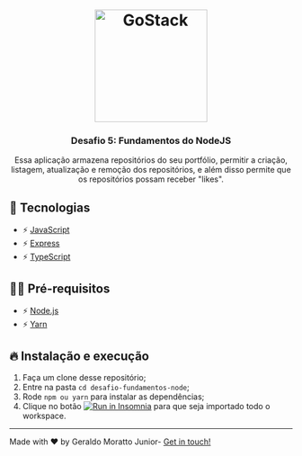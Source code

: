 <h1 align="center">
  <img alt="GoStack" src="https://rocketseat-cdn.s3-sa-east-1.amazonaws.com/bootcamp-header.png" width="200px">
</h1>

<h3 align="center">Desafio 5: Fundamentos do NodeJS</h3>

<p align="center">Essa aplicação armazena repositórios do seu portfólio, permitir a criação, listagem, atualização e remoção dos repositórios, e além disso permite que os repositórios possam receber "likes".</p>

## 🚀 Tecnologias

- ⚡ [JavaScript](https://skylab.rocketseat.com.br/journey/starter)
- ⚡ [Express](https://expressjs.com/pt-br)
- ⚡ [TypeScript](https://www.typescriptlang.org/)



## ✋🏻 Pré-requisitos

- ⚡ [Node.js](https://nodejs.org/en/)
- ⚡ [Yarn](https://yarnpkg.com/pt-BR/docs/install)

## 🔥 Instalação e execução

1. Faça um clone desse repositório;
2. Entre na pasta `cd desafio-fundamentos-node`;
3. Rode `npm ou yarn` para instalar as dependências;
4. Clique no botão <a href="https://insomnia.rest/run/?label=Fundamentos%20NodeJs&uri=https%3A%2F%2Fraw.githubusercontent.com%2Fmorattojr%2Fdesafio-fundamentos-node%2Fmaster%2FInsomnia_2020-04-30.json" target="_blank"><img src="https://insomnia.rest/images/run.svg" alt="Run in Insomnia"></a> para que seja importado todo o workspace.

---

<p>Made with ♥ by Geraldo Moratto Junior- <a href="https://www.linkedin.com/in/geraldo-moratto-junior/" target="_blank" rel="nofollow">Get in touch!</a></p>
